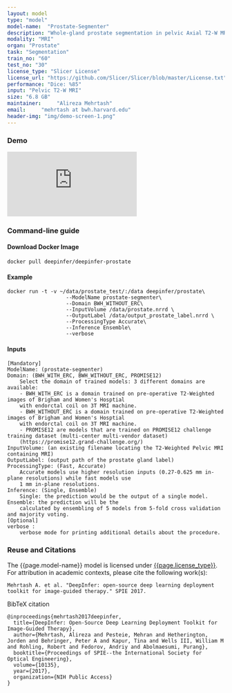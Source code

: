 ```yaml
---
layout: model
type: "model"
model-name:  "Prostate-Segmenter"
description: "Whole-gland prostate segmentation in pelvic Axial T2-W MRI scans."
modality: "MRI"
organ: "Prostate"
task: "Segmentation"
train_no: "60"
test_no: "30"
license_type: "Slicer License"
license_url: "https://github.com/Slicer/Slicer/blob/master/License.txt"
performance: "Dice: %85"
input: "Pelvic T2-W MRI"
size: "6.8 GB"
maintainer:     "Alireza Mehrtash"
email:     "mehrtash at bwh.harvard.edu"
header-img: "img/demo-screen-1.png"
---
```


### Demo
<div class="row">
<div class="col-md-6">
<div class="embed-responsive embed-responsive-16by9">
<iframe src="https://www.youtube.com/embed/BgqUzAwMfvQ?rel=0&amp;showinfo=0" frameborder="0" allow="autoplay; encrypted-media" allowfullscreen></iframe>
</div>
</div>
</div>


### Command-line guide
#### Download Docker Image
```
docker pull deepinfer/deepinfer-prostate
```
#### Example
```
docker run -t -v ~/data/prostate_test/:/data deepinfer/prostate\
                   --ModelName prostate-segmenter\
                   --Domain BWH_WITHOUT_ERC\
                   --InputVolume /data/prostate.nrrd \
                   --OutputLabel /data/output_prostate_label.nrrd \
                   --ProcessingType Accurate\
                   --Inference Ensemble\
                   --verbose
```
#### Inputs
```
[Mandatory]
ModelName: (prostate-segmenter)
Domain: (BWH_WITH_ERC, BWH_WITHOUT_ERC, PROMISE12)
    Select the domain of trained models: 3 different domains are available:
    - BWH_WITH_ERC is a domain trained on pre-operative T2-Weighted images of Brigham and Women's Hosptial
    with endorctal coil on 3T MRI machine.
    - BWH_WITHOUT_ERC is a domain trained on pre-operative T2-Weighted images of Brigham and Women's Hosptial
    with endorctal coil on 3T MRI machine.
    - PROMISE12 are models that are trained on PROMISE12 challenge training dataset (multi-center multi-vendor dataset) 
    (https://promise12.grand-challenge.org/)
InputVolume: (an existing filename locating the T2-Weighted Pelvic MRI containing MRI)
OutputLabel: (output path of the prostate gland label)
ProcessingType: (Fast, Accurate)
    Accurate models use higher resolution inputs (0.27-0.625 mm in-plane resolutions) while fast models use
    1 mm in-plane resolutions.
Inference: (Single, Ensemble)
    Single: the prediction would be the output of a single model. Ensemble: the prediction will be the 
    calculated by ensembling of 5 models from 5-fold cross validation and majority voting.
[Optional]
verbose : 
    verbose mode for printing additional details about the procedure.
```

<!--### Related blog posts

* <a href="/jekyll/2017/06/10/prostate-volume-measurement/">Prostate volumetric measurements in MRI with DeepInfer and 3D Slicer</a-->

### Reuse and Citations
The {{page.model-name}} model is licensed under [{{page.license_type}}]({{page.license_url}}).<br>
For attribution in academic contexts, please cite the following work(s):

```
Mehrtash A. et al. "DeepInfer: open-source deep learning deployment toolkit for image-guided therapy." SPIE 2017.
```
BibTeX citation

```
@inproceedings{mehrtash2017deepinfer,
  title={DeepInfer: Open-Source Deep Learning Deployment Toolkit for Image-Guided Therapy},
  author={Mehrtash, Alireza and Pesteie, Mehran and Hetherington, Jorden and Behringer, Peter A and Kapur, Tina and Wells III, William M and Rohling, Robert and Fedorov, Andriy and Abolmaesumi, Purang},
  booktitle={Proceedings of SPIE--the International Society for Optical Engineering},
  volume={10135},
  year={2017},
  organization={NIH Public Access}
}
```
